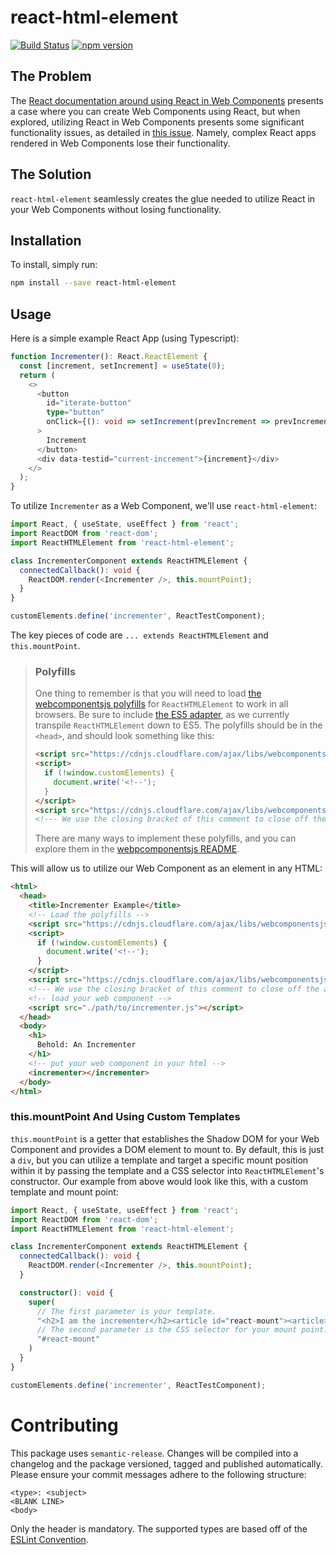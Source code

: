 # react-html-element

[![Build Status](https://travis-ci.com/WTW-IM/react-html-element.svg?branch=master)](https://travis-ci.com/github/WTW-IM/react-html-element)
[![npm version](https://badge.fury.io/js/react-html-element.svg)](https://badge.fury.io/js/react-html-element)

## The Problem

The [React documentation around using React in Web Components](https://reactjs.org/docs/web-components.html#using-react-in-your-web-components) presents a case where you can create Web Components using React, but when explored, utilizing React in Web Components presents some significant functionality issues, as detailed in [this issue](https://github.com/facebook/react/issues/9242). Namely, complex React apps rendered in Web Components lose their functionality.

## The Solution

`react-html-element` seamlessly creates the glue needed to utilize React in your Web Components without losing functionality.

## Installation

To install, simply run:

```bash
npm install --save react-html-element
```

## Usage

Here is a simple example React App (using Typescript):

```typescript
function Incrementer(): React.ReactElement {
  const [increment, setIncrement] = useState(0);
  return (
    <>
      <button
        id="iterate-button"
        type="button"
        onClick={(): void => setIncrement(prevIncrement => prevIncrement + 1)}
      >
        Increment
      </button>
      <div data-testid="current-increment">{increment}</div>
    </>
  );
}
```

To utilize `Incrementer` as a Web Component, we'll use `react-html-element`:

```typescript
import React, { useState, useEffect } from 'react';
import ReactDOM from 'react-dom';
import ReactHTMLElement from 'react-html-element';

class IncrementerComponent extends ReactHTMLElement {
  connectedCallback(): void {
    ReactDOM.render(<Incrementer />, this.mountPoint);
  }
}

customElements.define('incrementer', ReactTestComponent);
```

The key pieces of code are `... extends ReactHTMLElement` and `this.mountPoint`.

> ### Polyfills
> One thing to remember is that you will need to load [the webcomponentsjs polyfills](https://www.webcomponents.org/polyfills) for `ReactHTMLElement` to work in all browsers. Be sure to include [the ES5 adapter](https://github.com/webcomponents/polyfills/tree/master/packages/webcomponentsjs#custom-elements-es5-adapterjs), as we currently transpile `ReactHTMLElement` down to ES5. The polyfills should be in the `<head>`, and should look something like this:
>
> ```html
> <script src="https://cdnjs.cloudflare.com/ajax/libs/webcomponentsjs/2.4.3/webcomponents-bundle.js"></script>
> <script>
>   if (!window.customElements) {
>     document.write('<!--');
>   }
> </script>
> <script src="https://cdnjs.cloudflare.com/ajax/libs/webcomponentsjs/2.4.3/custom-elements-es5-adapter.js"></script>
> <!--- We use the closing bracket of this comment to close off the above opening comment, if it gets written -->
> ```
>
> There are many ways to implement these polyfills, and you can explore them in the [webpcomponentsjs README](https://github.com/webcomponents/polyfills/tree/master/packages/webcomponentsjs#how-to-use).

This will allow us to utilize our Web Component as an element in any HTML:

```html
<html>
  <head>
    <title>Incrementer Example</title>
    <!-- Load the polyfills -->
    <script src="https://cdnjs.cloudflare.com/ajax/libs/webcomponentsjs/2.4.3/webcomponents-bundle.js"></script>
    <script>
      if (!window.customElements) {
        document.write('<!--');
      }
    </script>
    <script src="https://cdnjs.cloudflare.com/ajax/libs/webcomponentsjs/2.4.3/custom-elements-es5-adapter.js"></script>
    <!--- We use the closing bracket of this comment to close off the above opening comment, if it gets written -->
    <!-- load your web component -->
    <script src="./path/to/incrementer.js"></script>
  </head>
  <body>
    <h1>
      Behold: An Incrementer
    </h1>
    <!-- put your web component in your html -->
    <incrementer></incrementer>
  </body>
</html>
```

### this.mountPoint And Using Custom Templates

`this.mountPoint` is a getter that establishes the Shadow DOM for your Web Component and provides a DOM element to mount to. By default, this is just a `div`, but you can utilize a template and target a specific mount position within it by passing the template and a CSS selector into `ReactHTMLElement`'s constructor. Our example from above would look like this, with a custom template and mount point:

```typescript
import React, { useState, useEffect } from 'react';
import ReactDOM from 'react-dom';
import ReactHTMLElement from 'react-html-element';

class IncrementerComponent extends ReactHTMLElement {
  connectedCallback(): void {
    ReactDOM.render(<Incrementer />, this.mountPoint);
  }

  constructor(): void {
    super(
      // The first parameter is your template.
      "<h2>I am the incrementer</h2><article id="react-mount"><article>",
      // The second parameter is the CSS selector for your mount point.
      "#react-mount"
    )
  }
}

customElements.define('incrementer', ReactTestComponent);
```

# Contributing

This package uses `semantic-release`. Changes will be compiled into a changelog and the package versioned, tagged and published automatically.
Please ensure your commit messages adhere to the following structure:

```
<type>: <subject>
<BLANK LINE>
<body>
```

Only the header is mandatory. The supported types are based off of the [ESLint Convention](https://github.com/conventional-changelog/conventional-changelog/tree/35e279d40603b0969c6d622514f5c0984c5bf309/packages/conventional-changelog-eslint).
